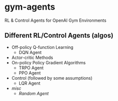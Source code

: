 # gym-agents
RL &amp; Control Agents for OpenAI Gym Environments

## Different RL/Control Agents (algos)
- Off-policy Q-function Learning
  - DQN Agent
- Actor-critic Methods
- On-policy Policy Gradient Algorithms
  - TRPO Agent
  - PPO Agent
- Control (followed by some assumptions)
  - LQR Agent
- *misc*
  - *Random Agent*

